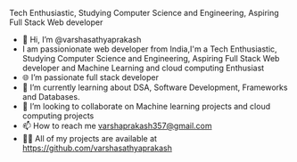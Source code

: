 Tech Enthusiastic, Studying Computer Science and Engineering, Aspiring Full Stack Web developer
- 👋 Hi, I’m @varshasathyaprakash
-   I am passionionate web developer from India,I'm a Tech Enthusiastic, Studying Computer Science and Engineering, Aspiring Full Stack Web developer and Machine Learning and cloud computing Enthusiast
- 🌐 I’m passionate full stack developer
- 🌱 I’m currently learning about DSA, Software Development, Frameworks and Databases.
- 💞️ I’m looking to collaborate on Machine learning projects and cloud computing projects
- 📫 How to reach me varshaprakash357@gmail.com
- 👨‍💻 All of my projects are available at https://github.com/varshasathyaprakash


